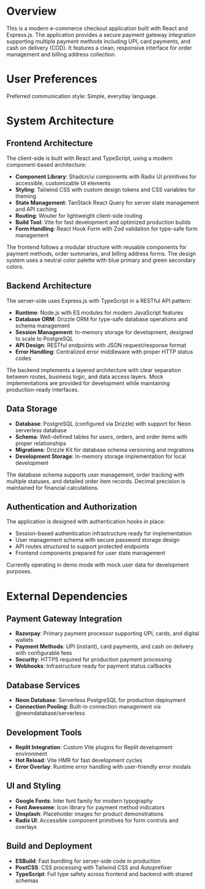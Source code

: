 # Overview

This is a modern e-commerce checkout application built with React and Express.js. The application provides a secure payment gateway integration supporting multiple payment methods including UPI, card payments, and cash on delivery (COD). It features a clean, responsive interface for order management and billing address collection.

# User Preferences

Preferred communication style: Simple, everyday language.

# System Architecture

## Frontend Architecture

The client-side is built with React and TypeScript, using a modern component-based architecture:

- **Component Library**: Shadcn/ui components with Radix UI primitives for accessible, customizable UI elements
- **Styling**: Tailwind CSS with custom design tokens and CSS variables for theming
- **State Management**: TanStack React Query for server state management and API caching
- **Routing**: Wouter for lightweight client-side routing
- **Build Tool**: Vite for fast development and optimized production builds
- **Form Handling**: React Hook Form with Zod validation for type-safe form management

The frontend follows a modular structure with reusable components for payment methods, order summaries, and billing address forms. The design system uses a neutral color palette with blue primary and green secondary colors.

## Backend Architecture

The server-side uses Express.js with TypeScript in a RESTful API pattern:

- **Runtime**: Node.js with ES modules for modern JavaScript features
- **Database ORM**: Drizzle ORM for type-safe database operations and schema management
- **Session Management**: In-memory storage for development, designed to scale to PostgreSQL
- **API Design**: RESTful endpoints with JSON request/response format
- **Error Handling**: Centralized error middleware with proper HTTP status codes

The backend implements a layered architecture with clear separation between routes, business logic, and data access layers. Mock implementations are provided for development while maintaining production-ready interfaces.

## Data Storage

- **Database**: PostgreSQL (configured via Drizzle) with support for Neon serverless database
- **Schema**: Well-defined tables for users, orders, and order items with proper relationships
- **Migrations**: Drizzle Kit for database schema versioning and migrations
- **Development Storage**: In-memory storage implementation for local development

The database schema supports user management, order tracking with multiple statuses, and detailed order item records. Decimal precision is maintained for financial calculations.

## Authentication and Authorization

The application is designed with authentication hooks in place:

- Session-based authentication infrastructure ready for implementation
- User management schema with secure password storage design
- API routes structured to support protected endpoints
- Frontend components prepared for user state management

Currently operating in demo mode with mock user data for development purposes.

# External Dependencies

## Payment Gateway Integration

- **Razorpay**: Primary payment processor supporting UPI, cards, and digital wallets
- **Payment Methods**: UPI (instant), card payments, and cash on delivery with configurable fees
- **Security**: HTTPS required for production payment processing
- **Webhooks**: Infrastructure ready for payment status callbacks

## Database Services

- **Neon Database**: Serverless PostgreSQL for production deployment
- **Connection Pooling**: Built-in connection management via @neondatabase/serverless

## Development Tools

- **Replit Integration**: Custom Vite plugins for Replit development environment
- **Hot Reload**: Vite HMR for fast development cycles
- **Error Overlay**: Runtime error handling with user-friendly error modals

## UI and Styling

- **Google Fonts**: Inter font family for modern typography
- **Font Awesome**: Icon library for payment method indicators
- **Unsplash**: Placeholder images for product demonstrations
- **Radix UI**: Accessible component primitives for form controls and overlays

## Build and Deployment

- **ESBuild**: Fast bundling for server-side code in production
- **PostCSS**: CSS processing with Tailwind CSS and Autoprefixer
- **TypeScript**: Full type safety across frontend and backend with shared schemas